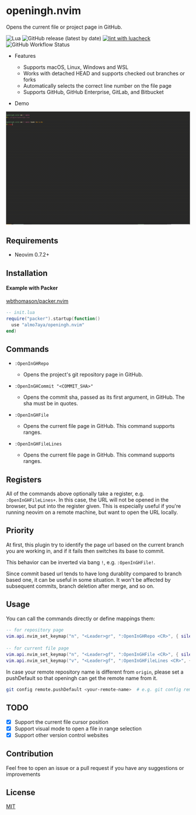 # openingh.nvim
Opens the current file or project page in GitHub.

![Lua](https://img.shields.io/badge/Made%20with%20Lua-blueviolet.svg?style=for-the-badge&logo=lua)
![GitHub release (latest by date)](https://img.shields.io/github/v/release/almo7aya/openingh.nvim?style=for-the-badge)
[![lint with luacheck](https://img.shields.io/github/actions/workflow/status/almo7aya/openingh.nvim/lint.yml?style=for-the-badge)](https://github.com/Almo7aya/openingh.nvim/actions/workflows/lint.yml)
![GitHub Workflow Status](https://img.shields.io/github/actions/workflow/status/almo7aya/openingh.nvim/ci.yml?label=TESTS&style=for-the-badge)


  - Features
    - Supports macOS, Linux, Windows and WSL
    - Works with detached HEAD and supports checked out branches or forks
    - Automatically selects the correct line number on the file page 
    - Supports GitHub, GitHub Enterprise, GitLab, and Bitbucket  

  - Demo

![](./gifs/demo.gif)

## Requirements

  - Neovim 0.7.2+

## Installation

#### Example with Packer

[wbthomason/packer.nvim](https://github.com/wbthomason/packer.nvim)

```lua
-- init.lua
require("packer").startup(function()
  use "almo7aya/openingh.nvim"
end)
```

## Commands

- `:OpenInGHRepo`
  - Opens the project's git repository page in GitHub.

- `:OpenInGHCommit "<COMMIT_SHA>"`
  - Opens the commit sha, passed as its first argument, in GitHub. The sha must be in quotes.

- `:OpenInGHFile`
  - Opens the current file page in GitHub. This command supports ranges.

- `:OpenInGHFileLines`
  - Opens the current file page in GitHub. This command supports ranges.


## Registers

All of the commands above optionally take a register, e.g. `:OpenInGHFileLines+`.
In this case, the URL will not be opened in the browser, but put into the register given.
This is especially useful if you're running neovim on a remote machine, but want to open the URL locally.

## Priority

At first, this plugin try to identify the page url based on the current branch you are working in,
and if it fails then switches its base to commit.

This behavior can be inverted via bang `!`, e.g. `:OpenInGHFile!`.

Since commit based url tends to have long durablity compared to branch based one, it can be useful in some situation.
It won't be affected by subsequent commits, branch deletion after merge, and so on.

## Usage

You can call the commands directly or define mappings them:

```lua
-- for repository page
vim.api.nvim_set_keymap("n", "<Leader>gr", ":OpenInGHRepo <CR>", { silent = true, noremap = true })

-- for current file page
vim.api.nvim_set_keymap("n", "<Leader>gf", ":OpenInGHFile <CR>", { silent = true, noremap = true })
vim.api.nvim_set_keymap("v", "<Leader>gf", ":OpenInGHFileLines <CR>", { silent = true, noremap = true })
```

In case your remote repository name is different from `origin`, please set a pushDefault so that openingh can get the remote name from it.

```sh
git config remote.pushDefault <your-remote-name>  # e.g. git config remote.pushDefault upstream
```

## TODO

  - [x] Support the current file cursor position
  - [x] Support visual mode to open a file in range selection 
  - [x] Support other version control websites 

## Contribution

Feel free to open an issue or a pull request if you have any suggestions or improvements 

## License

[MIT](./LICENSE)

